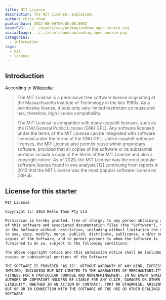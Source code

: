 ```yaml
---
title: MIT Licence
description: The MIT License, explained.
author: chris-tham
publishDate: 2022-08-09T00:00:00.000Z
coverSVG: ../../assets/svg/undraw/undraw_open_source.svg
socialImage: ../../assets/undraw/undraw_open_source.png
categories:
  - information
tags:
  - mit
  - licence
---
```


## Introduction

According to [Wikipedia](https://en.wikipedia.org/wiki/MIT_License):

> The MIT License is a permissive free software license originating at the Massachusetts Institute of Technology in the late 1980s. As a permissive license, it puts only very limited restriction on reuse and has, therefore, high license compatibility.
>
> The MIT License is compatible with many copyleft licenses, such as the GNU General Public License (GNU GPL). Any software licensed under the terms of the MIT License can be integrated with software licensed under the terms of the GNU GPL. Unlike copyleft software licenses, the MIT License also permits reuse within proprietary software, provided that all copies of the software or its substantial portions include a copy of the terms of the MIT License and also a copyright notice. As of 2020, the MIT License was the most popular software license found in one analysis,[12] continuing from reports in 2015 that the MIT License was the most popular software license on GitHub.

## License for this starter

```markdown
MIT License

Copyright (c) 2022 Hello Tham Pty Ltd

Permission is hereby granted, free of charge, to any person obtaining a copy
of this software and associated documentation files (the "Software"), to deal
in the Software without restriction, including without limitation the rights
to use, copy, modify, merge, publish, distribute, sublicense, and/or sell
copies of the Software, and to permit persons to whom the Software is
furnished to do so, subject to the following conditions:

The above copyright notice and this permission notice shall be included in all
copies or substantial portions of the Software.

THE SOFTWARE IS PROVIDED "AS IS", WITHOUT WARRANTY OF ANY KIND, EXPRESS OR
IMPLIED, INCLUDING BUT NOT LIMITED TO THE WARRANTIES OF MERCHANTABILITY,
FITNESS FOR A PARTICULAR PURPOSE AND NONINFRINGEMENT. IN NO EVENT SHALL THE
AUTHORS OR COPYRIGHT HOLDERS BE LIABLE FOR ANY CLAIM, DAMAGES OR OTHER
LIABILITY, WHETHER IN AN ACTION OF CONTRACT, TORT OR OTHERWISE, ARISING FROM,
OUT OF OR IN CONNECTION WITH THE SOFTWARE OR THE USE OR OTHER DEALINGS IN THE
SOFTWARE.
```
